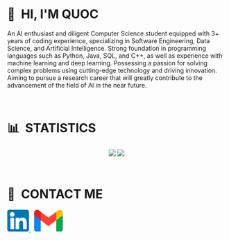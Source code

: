 # 👋 &nbsp;HI, I'M QUOC

An AI enthusiast and diligent Computer Science student equipped with 3+ years of coding experience, specializing in Software Engineering, Data Science, and Artificial Intelligence. Strong foundation in programming languages such as Python, Java, SQL, and C++, as well as experience with machine learning and deep learning. Possessing a passion for solving complex problems using cutting-edge technology and driving innovation. Aiming to pursue a research career that will greatly contribute to the advancement of the field of AI in the near future.

 &nbsp;

# 📊 &nbsp;STATISTICS
<div align="center">
<a>
  <img align="center" height="150em" src="https://github-readme-stats.vercel.app/api?username=AnhQuoc533&theme=algolia&show_icons=true&custom_title=MY%20GITHUB%20STATISTICS" />
</a>
<a>
  <img align="center" height="150em" src="https://github-readme-stats.vercel.app/api/top-langs/?username=AnhQuoc533&theme=algolia&layout=compact&card_width=230" />
</a>
</div>

 &nbsp;

# 🤙 &nbsp;CONTACT ME
<a href="https://www.linkedin.com/in/anh-quoc">
  <img height="50" src="https://raw.githubusercontent.com/AnhQuoc533/AnhQuoc533/main/assets/linkedin.png" />
</a>
&nbsp;
<a href="mailto:lhoanganhquoc@gmail.com">
  <img height="50" src="https://raw.githubusercontent.com/AnhQuoc533/AnhQuoc533/main/assets/gmail.png" />
</a>
